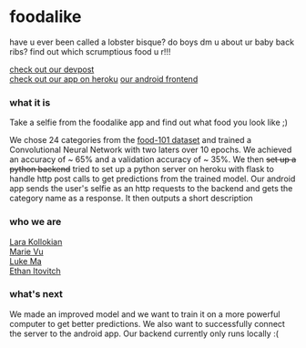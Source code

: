 # foodalike

have u ever been called a lobster bisque? do boys dm u about ur baby back ribs? find out which scrumptious food u r!!!

[check out our devpost](https://devpost.com/software/f-o-o-d-a-l-i-k-e)   
[check out our app on heroku](https://foodalike4.herokuapp.com/)
[our android frontend](https://github.com/marievu/Foodalike4)   

### what it is

Take a selfie from the foodalike app and find out what food you look like ;)

We chose 24 categories from the [food-101 dataset](http://www.vision.ee.ethz.ch/datasets_extra/food-101/) and trained a Convolutional Neural Network with two laters over 10 epochs. We achieved an accuracy of ~ 65% and a validation accuracy of ~ 35%. We then ~~set up a python backend~~  tried to set up a python server on heroku with flask to handle http post calls to get predictions from the trained model. Our android app sends the user's selfie as an http requests to the backend and gets the category name as a response. It then outputs a short description

### who we are

[Lara Kollokian](https://github.com/larakollokian)    
[Marie Vu](https://github.com/marievu)    
[Luke Ma](https://github.com/lukewma)   
[Ethan Itovitch](https://github.com/cheeth_keeth)   

### what's next

We made an improved model and we want to train it on a more powerful computer to get better predictions. We also want to successfully connect the server to the android app. Our backend currently only runs locally :(
